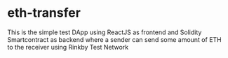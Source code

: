 # eth-transfer
This is the simple test DApp using ReactJS as frontend and Solidity Smartcontract as backend where a sender can send some amount of ETH to the receiver using Rinkby Test Network
